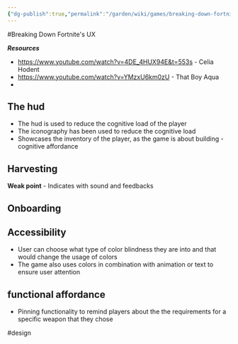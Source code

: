 ```yaml
---
{"dg-publish":true,"permalink":"/garden/wiki/games/breaking-down-fortnite-s-ux/","title":"Breaking Down Fortnite's UX","tags":["design","tech","seeds"],"noteIcon":1,"created":"2024-11-30T20:41:36.947+01:00","updated":"2024-11-30T23:29:52.764+01:00"}
---
```



#Breaking Down Fortnite's UX

***Resources***
- https://www.youtube.com/watch?v=4DE_4HUX94E&t=553s - Celia Hodent
- https://www.youtube.com/watch?v=YMzxU6km0zU - That Boy Aqua
-


## The hud

- The hud is used to reduce the cognitive load of the player
- The iconography has been used to reduce the cognitive load
- Showcases the inventory of the player, as the game is about building - cognitive affordance

## Harvesting

**Weak point** - Indicates with sound and feedbacks

## Onboarding

## Accessibility
- User can choose what type of color blindness they are into and that would change the usage of colors
- The game also uses colors in combination with animation or text to ensure user attention

## functional affordance
- Pinning functionality to remind players about the the requirements for a specific weapon that they chose


#design